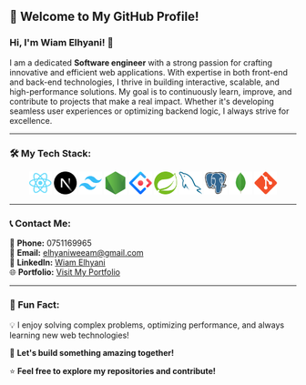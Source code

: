 ## 🚀 Welcome to My GitHub Profile!

### Hi, I'm **Wiam Elhyani!** 👋
I am a dedicated **Software engineer** with a strong passion for crafting innovative and efficient web applications. With expertise in both front-end and back-end technologies, I thrive in building interactive, scalable, and high-performance solutions. My goal is to continuously learn, improve, and contribute to projects that make a real impact. Whether it's developing seamless user experiences or optimizing backend logic, I always strive for excellence. 

---

### 🛠️ My Tech Stack:

<p align="center">
  <img src="https://raw.githubusercontent.com/devicons/devicon/master/icons/react/react-original.svg" alt="React" width="40" height="40"/>
  <img src="https://raw.githubusercontent.com/devicons/devicon/master/icons/nextjs/nextjs-original.svg" alt="Next.js" width="40" height="40"/>
<img src="https://raw.githubusercontent.com/devicons/devicon/master/icons/tailwindcss/tailwindcss-original.svg" alt="TailwindCSS" width="40" height="40"/>
    <img src="https://raw.githubusercontent.com/devicons/devicon/master/icons/nodejs/nodejs-original.svg" alt="Node.js" width="40" height="40"/>
  <img src="https://raw.githubusercontent.com/devicons/devicon/master/icons/antdesign/antdesign-original.svg" alt="Ant Design" width="40" height="40"/>
   <img src="https://raw.githubusercontent.com/devicons/devicon/master/icons/spring/spring-original.svg" alt="Spring Boot" width="40" height="40"/>
  <img src="https://raw.githubusercontent.com/devicons/devicon/master/icons/mysql/mysql-original.svg" alt="MySQL" width="40" height="40"/>
  <img src="https://raw.githubusercontent.com/devicons/devicon/master/icons/postgresql/postgresql-original.svg" alt="PostgreSQL" width="40" height="40"/>
    <img src="https://raw.githubusercontent.com/devicons/devicon/master/icons/mongodb/mongodb-original.svg" alt="MongoDB" width="40" height="40"/>
  <img src="https://raw.githubusercontent.com/devicons/devicon/master/icons/git/git-original.svg" alt="Git" width="40" height="40"/>
</p>

---

### 📞 Contact Me:
📱 **Phone:** 0751169965  
📧 **Email:** [elhyaniweeam@gmail.com](mailto:elhyaniweeam@gmail.com)  
🔗 **LinkedIn:** [Wiam Elhyani](https://www.linkedin.com/in/wiam-elhyani-949990226/)  
🌐 **Portfolio:** [Visit My Portfolio](https://portfolio-plum-two-66.vercel.app/)

---

### 🎯 Fun Fact:
💡 I enjoy solving complex problems, optimizing performance, and always learning new web technologies!

🚀 **Let's build something amazing together!**

⭐️ **Feel free to explore my repositories and contribute!**
